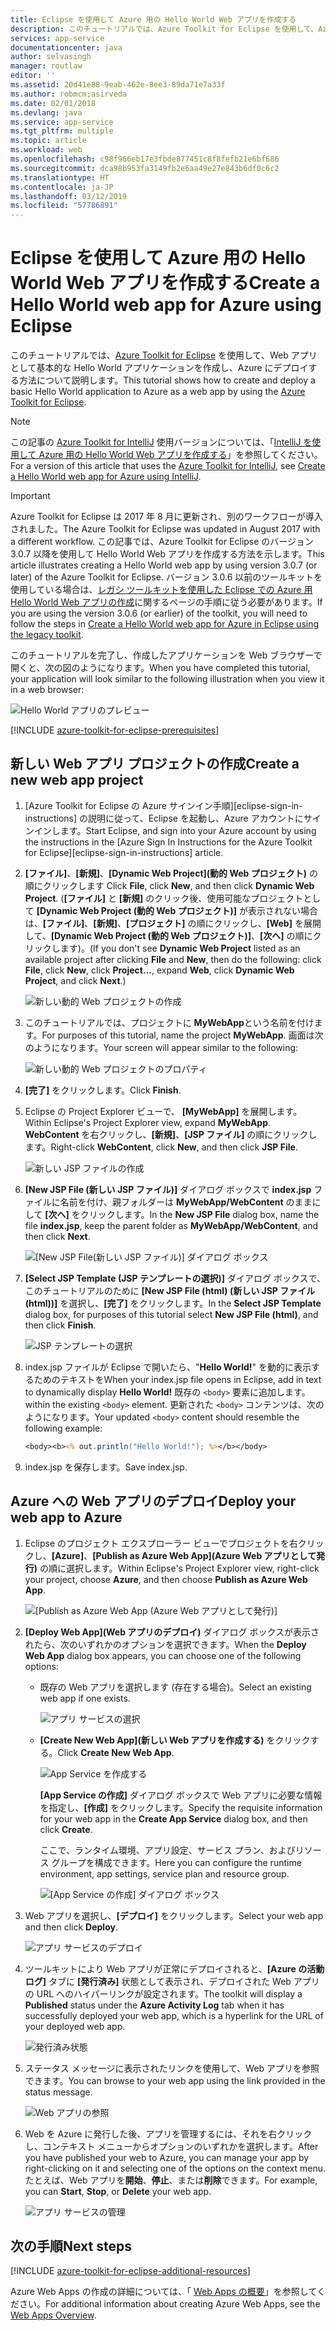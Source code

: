 ```yaml
---
title: Eclipse を使用して Azure 用の Hello World Web アプリを作成する
description: このチュートリアルでは、Azure Toolkit for Eclipse を使用して、Azure 用の Hello World Web アプリを作成する方法について説明します。
services: app-service
documentationcenter: java
author: selvasingh
manager: routlaw
editor: ''
ms.assetid: 20d41e88-9eab-462e-8ee3-89da71e7a33f
ms.author: robmcm;asirveda
ms.date: 02/01/2018
ms.devlang: java
ms.service: app-service
ms.tgt_pltfrm: multiple
ms.topic: article
ms.workload: web
ms.openlocfilehash: c98f966eb17e3fbde877451c8f8fefb21e6bf686
ms.sourcegitcommit: dca98b953fa3149fb2e6aa49e27e843b6df0c6c2
ms.translationtype: HT
ms.contentlocale: ja-JP
ms.lasthandoff: 03/12/2019
ms.locfileid: "57786891"
---
```

# <a name="create-a-hello-world-web-app-for-azure-using-eclipse"></a><span data-ttu-id="86d43-103">Eclipse を使用して Azure 用の Hello World Web アプリを作成する</span><span class="sxs-lookup"><span data-stu-id="86d43-103">Create a Hello World web app for Azure using Eclipse</span></span>

<span data-ttu-id="86d43-104">このチュートリアルでは、[Azure Toolkit for Eclipse] を使用して、Web アプリとして基本的な Hello World アプリケーションを作成し、Azure にデプロイする方法について説明します。</span><span class="sxs-lookup"><span data-stu-id="86d43-104">This tutorial shows how to create and deploy a basic Hello World application to Azure as a web app by using the [Azure Toolkit for Eclipse].</span></span>

> [!NOTE]
>
> <span data-ttu-id="86d43-105">この記事の [Azure Toolkit for IntelliJ] 使用バージョンについては、「[IntelliJ を使用して Azure 用の Hello World Web アプリを作成する][intellij-hello-world]」を参照してください。</span><span class="sxs-lookup"><span data-stu-id="86d43-105">For a version of this article that uses the [Azure Toolkit for IntelliJ], see [Create a Hello World web app for Azure using IntelliJ][intellij-hello-world].</span></span>
>

> [!IMPORTANT]
> 
> <span data-ttu-id="86d43-106">Azure Toolkit for Eclipse は 2017 年 8 月に更新され、別のワークフローが導入されました。</span><span class="sxs-lookup"><span data-stu-id="86d43-106">The Azure Toolkit for Eclipse was updated in August 2017 with a different workflow.</span></span> <span data-ttu-id="86d43-107">この記事では、Azure Toolkit for Eclipse のバージョン 3.0.7 以降を使用して Hello World Web アプリを作成する方法を示します。</span><span class="sxs-lookup"><span data-stu-id="86d43-107">This article illustrates creating a Hello World web app by using version 3.0.7 (or later) of the Azure Toolkit for Eclipse.</span></span> <span data-ttu-id="86d43-108">バージョン 3.0.6 以前のツールキットを使用している場合は、[レガシ ツールキットを使用した Eclipse での Azure 用 Hello World Web アプリの作成][Legacy Version]に関するページの手順に従う必要があります。</span><span class="sxs-lookup"><span data-stu-id="86d43-108">If you are using the version 3.0.6 (or earlier) of the toolkit, you will need to follow the steps in [Create a Hello World web app for Azure in Eclipse using the legacy toolkit][Legacy Version].</span></span>
> 

<span data-ttu-id="86d43-109">このチュートリアルを完了し、作成したアプリケーションを Web ブラウザーで開くと、次の図のようになります。</span><span class="sxs-lookup"><span data-stu-id="86d43-109">When you have completed this tutorial, your application will look similar to the following illustration when you view it in a web browser:</span></span>

![Hello World アプリのプレビュー][browse-web-app]

[!INCLUDE [azure-toolkit-for-eclipse-prerequisites](../includes/azure-toolkit-for-eclipse-prerequisites.md)]

## <a name="create-a-new-web-app-project"></a><span data-ttu-id="86d43-111">新しい Web アプリ プロジェクトの作成</span><span class="sxs-lookup"><span data-stu-id="86d43-111">Create a new web app project</span></span>

1. <span data-ttu-id="86d43-112">[Azure Toolkit for Eclipse の Azure サインイン手順][eclipse-sign-in-instructions] の説明に従って、Eclipse を起動し、Azure アカウントにサインインします。</span><span class="sxs-lookup"><span data-stu-id="86d43-112">Start Eclipse, and sign into your Azure account by using the instructions in the [Azure Sign In Instructions for the Azure Toolkit for Eclipse][eclipse-sign-in-instructions] article.</span></span>

1. <span data-ttu-id="86d43-113">**[ファイル]**、**[新規]**、**[Dynamic Web Project]\(動的 Web プロジェクト\)** の順にクリックします </span><span class="sxs-lookup"><span data-stu-id="86d43-113">Click **File**, click **New**, and then click **Dynamic Web Project**.</span></span> <span data-ttu-id="86d43-114">(**[ファイル]** と **[新規]** のクリック後、使用可能なプロジェクトとして **[Dynamic Web Project (動的 Web プロジェクト)]** が表示されない場合は、**[ファイル]**、**[新規]**、**[プロジェクト]** の順にクリックし、**[Web]** を展開して、**[Dynamic Web Project (動的 Web プロジェクト)]**、**[次へ]** の順にクリックします)。</span><span class="sxs-lookup"><span data-stu-id="86d43-114">(If you don't see **Dynamic Web Project** listed as an available project after clicking **File** and **New**, then do the following: click **File**, click **New**, click **Project...**, expand **Web**, click **Dynamic Web Project**, and click **Next**.)</span></span>

   ![新しい動的 Web プロジェクトの作成][file-new-dynamic-web-project]

2. <span data-ttu-id="86d43-116">このチュートリアルでは、プロジェクトに **MyWebApp**という名前を付けます。</span><span class="sxs-lookup"><span data-stu-id="86d43-116">For purposes of this tutorial, name the project **MyWebApp**.</span></span> <span data-ttu-id="86d43-117">画面は次のようになります。</span><span class="sxs-lookup"><span data-stu-id="86d43-117">Your screen will appear similar to the following:</span></span>
   
   ![新しい動的 Web プロジェクトのプロパティ][dynamic-web-project-properties]

3. <span data-ttu-id="86d43-119">**[完了]** をクリックします。</span><span class="sxs-lookup"><span data-stu-id="86d43-119">Click **Finish**.</span></span>

4. <span data-ttu-id="86d43-120">Eclipse の Project Explorer ビューで、 **[MyWebApp]** を展開します。</span><span class="sxs-lookup"><span data-stu-id="86d43-120">Within Eclipse's Project Explorer view, expand **MyWebApp**.</span></span> <span data-ttu-id="86d43-121">**WebContent** を右クリックし、**[新規]**、**[JSP ファイル]** の順にクリックします。</span><span class="sxs-lookup"><span data-stu-id="86d43-121">Right-click **WebContent**, click **New**, and then click **JSP File**.</span></span>

   ![新しい JSP ファイルの作成][create-new-jsp-file]

5. <span data-ttu-id="86d43-123">**[New JSP File (新しい JSP ファイル)]** ダイアログ ボックスで **index.jsp** ファイルに名前を付け、親フォルダーは **MyWebApp/WebContent** のままにして **[次へ]** をクリックします。</span><span class="sxs-lookup"><span data-stu-id="86d43-123">In the **New JSP File** dialog box, name the file **index.jsp**, keep the parent folder as **MyWebApp/WebContent**, and then click **Next**.</span></span>

   ![[New JSP File\(新しい JSP ファイル\)] ダイアログ ボックス][new-jsp-file-dialog]

6. <span data-ttu-id="86d43-125">**[Select JSP Template (JSP テンプレートの選択)]** ダイアログ ボックスで、このチュートリアルのために **[New JSP File (html) (新しい JSP ファイル (html))]** を選択し、**[完了]** をクリックします。</span><span class="sxs-lookup"><span data-stu-id="86d43-125">In the **Select JSP Template** dialog box, for purposes of this tutorial select **New JSP File (html)**, and then click **Finish**.</span></span>

   ![JSP テンプレートの選択][select-jsp-template]

7. <span data-ttu-id="86d43-127">index.jsp ファイルが Eclipse で開いたら、"**Hello World!**" を動的に表示するためのテキストを</span><span class="sxs-lookup"><span data-stu-id="86d43-127">When your index.jsp file opens in Eclipse, add in text to dynamically display **Hello World!**</span></span> <span data-ttu-id="86d43-128">既存の `<body>` 要素に追加します。</span><span class="sxs-lookup"><span data-stu-id="86d43-128">within the existing `<body>` element.</span></span> <span data-ttu-id="86d43-129">更新された `<body>` コンテンツは、次のようになります。</span><span class="sxs-lookup"><span data-stu-id="86d43-129">Your updated `<body>` content should resemble the following example:</span></span>
   
   ```jsp
   <body><b><% out.println("Hello World!"); %></b></body>
   ```

8. <span data-ttu-id="86d43-130">index.jsp を保存します。</span><span class="sxs-lookup"><span data-stu-id="86d43-130">Save index.jsp.</span></span>

## <a name="deploy-your-web-app-to-azure"></a><span data-ttu-id="86d43-131">Azure への Web アプリのデプロイ</span><span class="sxs-lookup"><span data-stu-id="86d43-131">Deploy your web app to Azure</span></span>

1. <span data-ttu-id="86d43-132">Eclipse のプロジェクト エクスプローラー ビューでプロジェクトを右クリックし、**[Azure]**、**[Publish as Azure Web App]\(Azure Web アプリとして発行\)** の順に選択します。</span><span class="sxs-lookup"><span data-stu-id="86d43-132">Within Eclipse's Project Explorer view, right-click your project, choose **Azure**, and then choose **Publish as Azure Web App**.</span></span>
   
   ![[Publish as Azure Web App (Azure Web アプリとして発行)]][publish-as-azure-web-app]

1. <span data-ttu-id="86d43-134">**[Deploy Web App]\(Web アプリのデプロイ\)** ダイアログ ボックスが表示されたら、次のいずれかのオプションを選択できます。</span><span class="sxs-lookup"><span data-stu-id="86d43-134">When the **Deploy Web App** dialog box appears, you can choose one of the following options:</span></span>

   * <span data-ttu-id="86d43-135">既存の Web アプリを選択します (存在する場合)。</span><span class="sxs-lookup"><span data-stu-id="86d43-135">Select an existing web app if one exists.</span></span>

      ![アプリ サービスの選択][select-app-service]

   * <span data-ttu-id="86d43-137">**[Create New Web App]\(新しい Web アプリを作成する\)** をクリックする。</span><span class="sxs-lookup"><span data-stu-id="86d43-137">Click **Create New Web App**.</span></span>

      ![App Service を作成する][create-app-service]

      <span data-ttu-id="86d43-139">**[App Service の作成]** ダイアログ ボックスで Web アプリに必要な情報を指定し、**[作成]** をクリックします。</span><span class="sxs-lookup"><span data-stu-id="86d43-139">Specify the requisite information for your web app in the **Create App Service** dialog box, and then click **Create**.</span></span>

      <span data-ttu-id="86d43-140">ここで、ランタイム環境、アプリ設定、サービス プラン、およびリソース グループを構成できます。</span><span class="sxs-lookup"><span data-stu-id="86d43-140">Here you can configure the runtime environment, app settings, service plan and resource group.</span></span>

      ![[App Service の作成] ダイアログ ボックス][create-app-service-dialog]

1. <span data-ttu-id="86d43-142">Web アプリを選択し、**[デプロイ]** をクリックします。</span><span class="sxs-lookup"><span data-stu-id="86d43-142">Select your web app and then click **Deploy**.</span></span>

   ![アプリ サービスのデプロイ][deploy-app-service]

1. <span data-ttu-id="86d43-144">ツールキットにより Web アプリが正常にデプロイされると、**[Azure の活動ログ]** タブに **[発行済み]** 状態として表示され、デプロイされた Web アプリの URL へのハイパーリンクが設定されます。</span><span class="sxs-lookup"><span data-stu-id="86d43-144">The toolkit will display a **Published** status under the **Azure Activity Log** tab when it has successfully deployed your web app, which is a hyperlink for the URL of your deployed web app.</span></span>

   ![発行済み状態][publish-status]

1. <span data-ttu-id="86d43-146">ステータス メッセージに表示されたリンクを使用して、Web アプリを参照できます。</span><span class="sxs-lookup"><span data-stu-id="86d43-146">You can browse to your web app using the link provided in the status message.</span></span>

   ![Web アプリの参照][browse-web-app]

1. <span data-ttu-id="86d43-148">Web を Azure に発行した後、アプリを管理するには、それを右クリックし、コンテキスト メニューからオプションのいずれかを選択します。</span><span class="sxs-lookup"><span data-stu-id="86d43-148">After you have published your web to Azure, you can manage your app by right-clicking on it and selecting one of the options on the context menu.</span></span> <span data-ttu-id="86d43-149">たとえば、Web アプリを**開始**、**停止**、または**削除**できます。</span><span class="sxs-lookup"><span data-stu-id="86d43-149">For example, you can **Start**, **Stop**, or **Delete** your web app.</span></span>

   ![アプリ サービスの管理][manage-app-service]

## <a name="next-steps"></a><span data-ttu-id="86d43-151">次の手順</span><span class="sxs-lookup"><span data-stu-id="86d43-151">Next steps</span></span>

[!INCLUDE [azure-toolkit-for-eclipse-additional-resources](../includes/azure-toolkit-for-eclipse-additional-resources.md)]

<span data-ttu-id="86d43-152">Azure Web Apps の作成の詳細については、「 [Web Apps の概要]」を参照してください。</span><span class="sxs-lookup"><span data-stu-id="86d43-152">For additional information about creating Azure Web Apps, see the [Web Apps Overview].</span></span>

<!-- URL List -->

[Azure Toolkit for Eclipse]: azure-toolkit-for-eclipse.md
[Azure Toolkit for IntelliJ]: ../intellij/azure-toolkit-for-intellij.md
[intellij-hello-world]: ../intellij/azure-toolkit-for-intellij-create-hello-world-web-app.md
[Web Apps の概要]: /azure/app-service/app-service-web-overview
[Web Apps Overview]: /azure/app-service/app-service-web-overview
[Apache Tomcat]: http://tomcat.apache.org/
[Jetty]: http://www.eclipse.org/jetty/
[Legacy Version]: azure-toolkit-for-eclipse-create-hello-world-web-app-legacy-version.md

<!-- IMG List -->

[browse-web-app]: ./media/azure-toolkit-for-eclipse-create-hello-world-web-app/browse-web-app.png
[file-new-dynamic-web-project]: ./media/azure-toolkit-for-eclipse-create-hello-world-web-app/file-new-dynamic-web-project.png
[dynamic-web-project-properties]: ./media/azure-toolkit-for-eclipse-create-hello-world-web-app/dynamic-web-project-properties.png
[create-new-jsp-file]: ./media/azure-toolkit-for-eclipse-create-hello-world-web-app/create-new-jsp-file.png
[new-jsp-file-dialog]: ./media/azure-toolkit-for-eclipse-create-hello-world-web-app/new-jsp-file-dialog.png
[select-jsp-template]: ./media/azure-toolkit-for-eclipse-create-hello-world-web-app/select-jsp-template.png
[publish-as-azure-web-app]: ./media/azure-toolkit-for-eclipse-create-hello-world-web-app/publish-as-azure-web-app.png
[deploy-web-app-dialog]: ./media/azure-toolkit-for-eclipse-create-hello-world-web-app/deploy-web-app-dialog.png
[select-app-service]: ./media/azure-toolkit-for-eclipse-create-hello-world-web-app/select-app-service.png
[create-app-service-dialog]: ./media/azure-toolkit-for-eclipse-create-hello-world-web-app/create-app-service-dialog.png
[publish-status]: ./media/azure-toolkit-for-eclipse-create-hello-world-web-app/publish-status.png
[create-app-service]: ./media/azure-toolkit-for-eclipse-create-hello-world-web-app/create-app-service.png
[deploy-app-service]: ./media/azure-toolkit-for-eclipse-create-hello-world-web-app/deploy-app-service.png
[manage-app-service]: ./media/azure-toolkit-for-eclipse-create-hello-world-web-app/manage-app-service.png

